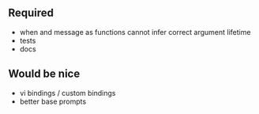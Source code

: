 ## Required
- when and message as functions cannot infer correct argument lifetime
- tests
- docs

## Would be nice
- vi bindings / custom bindings
- better base prompts
